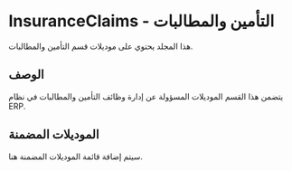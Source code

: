 # InsuranceClaims - التأمين والمطالبات

هذا المجلد يحتوي على موديلات قسم التأمين والمطالبات.

## الوصف

يتضمن هذا القسم الموديلات المسؤولة عن إدارة وظائف التأمين والمطالبات في نظام ERP.

## الموديلات المضمنة

سيتم إضافة قائمة الموديلات المضمنة هنا.
